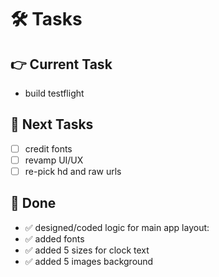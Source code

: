 # 🛠️ Tasks  

## 👉 Current Task    
+ build testflight

## 🙌 Next Tasks  
- [ ] credit fonts
- [ ] revamp UI/UX
- [ ] re-pick hd and raw urls

## 🎉 Done  
- ✅ designed/coded logic for main app layout:
- ✅ added fonts
- ✅ added 5 sizes for clock text
- ✅ added 5 images background
